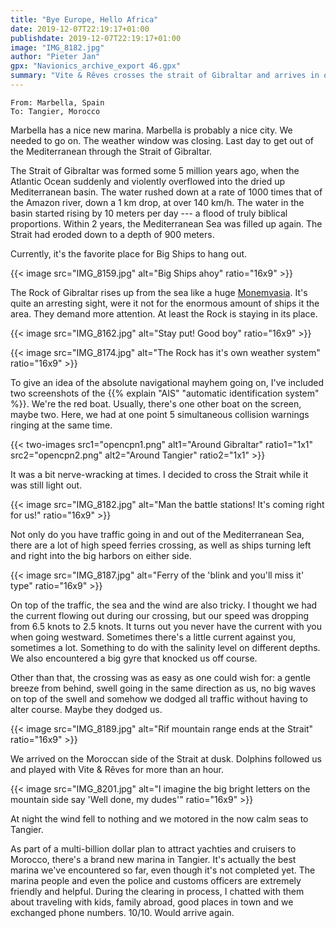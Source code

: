 ```yaml
---
title: "Bye Europe, Hello Africa"
date: 2019-12-07T22:19:17+01:00
publishdate: 2019-12-07T22:19:17+01:00
image: "IMG_8182.jpg"
author: "Pieter Jan"
gpx: "Navionics_archive_export 46.gpx"
summary: "Vite & Rêves crosses the strait of Gibraltar and arrives in one piece in Tangier."
---
```


`From: Marbella, Spain`<br/>
`To: Tangier, Morocco`

Marbella has a nice new marina. Marbella is probably a nice city. We needed to go on. The weather window was closing. Last day to get out of the Mediterranean through the Strait of Gibraltar.

The Strait of Gibraltar was formed some 5 million years ago, when the Atlantic Ocean suddenly and violently overflowed into the dried up Mediterranean basin. The water rushed down at a rate of 1000 times that of the Amazon river, down a 1 km drop, at over 140 km/h. The water in the basin started rising by 10 meters per day --- a flood of truly biblical proportions. Within 2 years, the Mediterranean Sea was filled up again. The Strait had eroded down to a depth of 900 meters.

Currently, it's the favorite place for Big Ships to hang out.

{{< image src="IMG_8159.jpg" alt="Big Ships ahoy" ratio="16x9" >}}

The Rock of Gibraltar rises up from the sea like a huge [Monemvasia](/captains-log/2019-09-25-monemvasia-medieval-momemvasia). It's quite an arresting sight, were it not for the enormous amount of ships it the area. They demand more attention. At least the Rock is staying in its place.

{{< image src="IMG_8162.jpg" alt="Stay put! Good boy" ratio="16x9" >}}

{{< image src="IMG_8174.jpg" alt="The Rock has it's own weather system" ratio="16x9" >}}

To give an idea of the absolute navigational mayhem going on, I've included two screenshots of the {{% explain "AIS" "automatic identification system" %}}. We're the red boat. Usually, there's one other boat on the screen, maybe two. Here, we had at one point 5 simultaneous collision warnings ringing at the same time.

{{< two-images src1="opencpn1.png" alt1="Around Gibraltar" ratio1="1x1" src2="opencpn2.png" alt2="Around Tangier" ratio2="1x1" >}}

It was a bit nerve-wracking at times. I decided to cross the Strait while it was still light out.

{{< image src="IMG_8182.jpg" alt="Man the battle stations! It's coming right for us!" ratio="16x9" >}}

Not only do you have traffic going in and out of the Mediterranean Sea, there are a lot of high speed ferries crossing, as well as ships turning left and right into the big harbors on either side.

{{< image src="IMG_8187.jpg" alt="Ferry of the 'blink and you'll miss it' type" ratio="16x9" >}}

On top of the traffic, the sea and the wind are also tricky. I thought we had the current flowing out during our crossing, but our speed was dropping from 6.5 knots to 2.5 knots. It turns out you never have the current with you when going westward. Sometimes there's a little current against you, sometimes a lot. Something to do with the salinity level on different depths. We also encountered a big gyre that knocked us off course.

Other than that, the crossing was as easy as one could wish for: a gentle breeze from behind, swell going in the same direction as us, no big waves on top of the swell and somehow we dodged all traffic without having to alter course. Maybe they dodged us.

{{< image src="IMG_8189.jpg" alt="Rif mountain range ends at the Strait" ratio="16x9" >}}

We arrived on the Moroccan side of the Strait at dusk. Dolphins followed us and played with Vite & Rêves for more than an hour.

{{< image src="IMG_8201.jpg" alt="I imagine the big bright letters on the mountain side say 'Well done, my dudes'" ratio="16x9" >}}

At night the wind fell to nothing and we motored in the now calm seas to Tangier.

As part of a multi-billion dollar plan to attract yachties and cruisers to Morocco, there's a brand new marina in Tangier. It's actually the best marina we've encountered so far, even though it's not completed yet. The marina people and even the police and customs officers are extremely friendly and helpful. During the clearing in process, I chatted with them about traveling with kids, family abroad, good places in town and we exchanged phone numbers. 10/10. Would arrive again.
